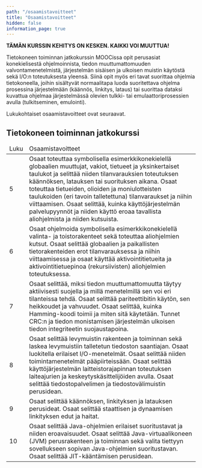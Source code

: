 ```yaml
---
path: "/osaamistavoitteet"
title: "Osaamistavoitteet"
hidden: false
information_page: true
---
```



**TÄMÄN KURSSIN KEHITYS ON KESKEN. KAIKKI VOI MUUTTUA!**

Tietokoneen toiminnan jatkokurssin MOOCissa opit perusasiat konekielisestä ohjelmoinnista, tiedon muuttumattomuuden valvontamenetelmistä, järjestelmän sisäisen ja ulkoisen muistin käytöstä sekä I/O:n toteutuksesta yleensä. Siinä opit myös eri tavat suorittaa ohjelmia tietokoneella, joihin sisältyvät normaalitapa luoda suoritettava ohjelma prosessina järjestelmään (käännös, linkitys, lataus) tai suorittaa dataksi kuvattua ohjelmaa järjestelmässä olevien tulkki- tai emulaattoriprosessien avulla (tulkitseminen, emulointi). 

Lukukohtaiset osaamistavoitteet ovat seuraavat.

## Tietokoneen toiminnan jatkokurssi

<table>
    <thead>
    <tr>
        <td>Luku</td>
        <td>Osaamistavoitteet</td>
    </tr>
    </thead>
    <tbody>
    <tr>
        <td>5</td>
        <td>
Osaat toteuttaa symbolisella esimerkkikonekielellä globaalien muuttujat, vakiot, tietueet ja yksinkertaiset taulukot ja selittää niiden tilanvarauksien toteutuksen käännöksen, latauksen tai suorituksen aikana. Osaat toteuttaa tietueiden, olioiden ja moniulotteisten taulukoiden (eri tavoin talletettuna) tilanvaraukset ja niihin viittaamisen. Osaat selittää, kuinka käyttöjärjestelmän palvelupyynnöt ja niiden käyttö eroaa tavallista aliohjelmista ja niiden kutsuista.
        </td>
    </tr>
    <tr>
        <td>6</td>
        <td>
Osaat ohjelmoida symbolisella esimerkkikonekielellä valinta- ja toistorakenteet sekä toteuttaa aliohjelmien kutsut. Osaat selittää globaalien ja paikallisten tietorakenteiden erot tilanvarauksessa ja niihin viittaamisessa ja osaat käyttää aktivointitietueita ja aktivointitietuepinoa (rekursiivisten) aliohjelmien toteutuksessa.
        </td>
    </tr>
    <tr>
        <td>7</td>
        <td>
Osaat selittää, miksi tiedon muuttumattomuutta täytyy aktiivisesti suojella ja millä menetelmillä sen voi eri tilanteissa tehdä. Osaat selittää pariteettibitin käytön, sen heikkoudet ja vahvuudet. Osaat selittää, kuinka Hamming-koodi toimii ja miten sitä käytetään. Tunnet CRC:n ja tiedon monistamisen järjestelmän ulkoisen tiedon integriteetin suojaustapoina.
        </td>
    </tr>
    <tr>
        <td>8</td>
        <td>
Osaat selittää levymuistin rakenteen ja toiminnan sekä laskea levymuistiin talletetun tiedoston saantiajan. Osaat luokitella erilaiset I/O-menetelmät. Osaat selittää niiden toimintamenetelmät pääpiirteissään. Osaat selittää käyttöjärjestelmän laitteistorajapinnan toteutuksen laiteajurien ja keskeytyskäsittelijöiden avulla.  Osaat selittää tiedostopalvelimen ja tiedostovälimuistin perusidean.
        </td>
    </tr>    <tr>
        <td>9</td>
        <td>
Osaat selittää käännöksen, linkityksen ja latauksen perusideat. Osaat selittää staattisen ja dynaamisen linkityksen edut ja haitat.
        </td>
    </tr>
    <tr>
        <td>10</td>
        <td>
Osaat selittää Java-ohjelmien erilaiset suoritustavat ja niiden eroavaisuudet. Osaat selittää Java-virtuaalikoneen (JVM) perusrakenteen ja toiminnan sekä valita tiettyyn sovellukseen sopivan Java-ohjelmien suoritustavan. Osaat selittää JIT-kääntämisen perusidean.
        </td>
    </tr>
    </tbody>
</table>
